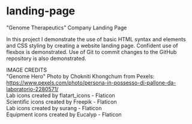 # landing-page

"Genome Therapeutics" Company Landing Page

In this project I demonstrate the use of basic HTML syntax and elements and CSS styling by creating a website landing page.
Confident use of flexbox is demonstrated.
Use of Git to commit changes to the GitHub repository is also demonstrated.

IMAGE CREDITS<br>
"Genome Hero" Photo by Chokniti Khongchum from Pexels: https://www.pexels.com/photo/persona-in-possesso-di-pallone-da-laboratorio-2280571/<br>
Lab icons created by flatart_icons - Flaticon<br>
Scientific icons created by Freepik - Flaticon<br>
Lab icons created by surang - Flaticon<br>
Equipment icons created by Eucalyp - Flaticon<br>